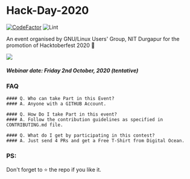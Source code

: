 # Hack-Day-2020
[![CodeFactor](https://www.codefactor.io/repository/github/lugnitdgp/hack-day/badge)](https://www.codefactor.io/repository/github/lugnitdgp/hack-day) ![Lint](https://github.com/lugnitdgp/Hack-Day/workflows/Lint/badge.svg)

An event organised by GNU/Linux Users' Group, NIT Durgapur for the promotion of Hacktoberfest 2020 🎃

![](https://media0.giphy.com/media/TOWeGr70V2R1K/giphy.gif)
##### Webinar date: Friday 2nd October, 2020 (tentative)

### FAQ
    #### Q. Who can take Part in this Event?
    #### A. Anyone with a GITHUB Account.

    #### Q. How Do I take Part in this event?
    #### A. Follow the contribution guidelines as specified in CONTRIBUTING.md file.

    #### Q. What do I get by participating in this contest?
    #### A. Just send 4 PRs and get a Free T-Shirt from Digital Ocean.

### PS: 
Don't forget to :star: the repo if you like it.
